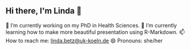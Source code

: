 ## Hi there, I'm Linda 👋

🔭 I’m currently working on my PhD in Health Sciences.
🌱 I’m currently learning how to make more beautiful presentation using R-Markdown.
📫 How to reach me: linda.betz@uk-koeln.de 
😄 Pronouns: she/her
<!--
**LindaBetz/LindaBetz** is a ✨ _special_ ✨ repository because its `README.md` (this file) appears on your GitHub profile.

Here are some ideas to get you started:

- 🔭 I’m currently working on ...
- 🌱 I’m currently learning ...
- 👯 I’m looking to collaborate on ...
- 🤔 I’m looking for help with ...
- 💬 Ask me about ...
- 📫 How to reach me: ...
- 😄 Pronouns: ...
- ⚡ Fun fact: ...
-->
